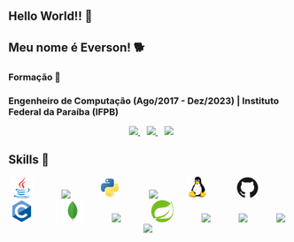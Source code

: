 ## Hello World!! &#128062;

## Meu nome é **Everson**! &#128021;


### Formação &#129333;

### Engenheiro de Computação (Ago/2017 - Dez/2023)  | Instituto Federal da Paraíba (IFPB)


<p align="center">
    &nbsp;&nbsp;
    <a href="mailto:eversonmariano@yahoo.com.br">
        <img src="https://img.shields.io/badge/YAHOO-450595?&style=for-the-badge&logo=YAHOO&logoColor=white&link=mailto:eversonmariano@yahoo.com.br">
    </a>
    &nbsp;&nbsp;
    <a href="https://www.linkedin.com/in/everson-m/">
        <img src="https://img.shields.io/badge/linkedin-%230077B5.svg?&style=for-the-badge&logo=linkedin&logoColor=white&link=https://www.linkedin.com/in/everson-m/">
    </a>
    &nbsp;&nbsp;        
    <a href="https://api.whatsapp.com/send?phone=5583988585219&text=Blz,%20Everson ?">
        <img src="https://img.shields.io/badge/WhatsApp-25D366?style=for-the-badge&logo=whatsapp&logoColor=white">
    </a>
 </p>

## Skills &#129321;


<p align="center">
    <img height="40" src="https://raw.githubusercontent.com/devicons/devicon/master/icons/java/java-original.svg">
    &nbsp;&nbsp;&nbsp;&nbsp;&nbsp;&nbsp;&nbsp;&nbsp;&nbsp;&nbsp;&nbsp;
    <img height="40" src="https://static-00.iconduck.com/assets.00/javascript-js-icon-1024x1024-q081xgnc.png">
    &nbsp;&nbsp;&nbsp;&nbsp;&nbsp;&nbsp;&nbsp;&nbsp;&nbsp;&nbsp;&nbsp;
    <img height="40" src="https://raw.githubusercontent.com/devicons/devicon/master/icons/python/python-original.svg">
    &nbsp;&nbsp;&nbsp;&nbsp;&nbsp;&nbsp;&nbsp;&nbsp;&nbsp;&nbsp;&nbsp;
    <img height="35" src="https://cdn.svgporn.com/logos/go.svg">
    &nbsp;&nbsp;&nbsp;&nbsp;&nbsp;&nbsp;&nbsp;&nbsp;&nbsp;&nbsp;&nbsp;
    <img height="40" src="https://raw.githubusercontent.com/devicons/devicon/master/icons/linux/linux-original.svg">
    &nbsp;&nbsp;&nbsp;&nbsp;&nbsp;&nbsp;&nbsp;&nbsp;&nbsp;&nbsp;&nbsp;
    <img height="40" src="https://raw.githubusercontent.com/devicons/devicon/master/icons/github/github-original.svg">
    &nbsp;&nbsp;&nbsp;&nbsp;&nbsp;&nbsp;&nbsp;&nbsp;&nbsp;&nbsp;&nbsp;
    <img height="40" src="https://raw.githubusercontent.com/devicons/devicon/master/icons/c/c-original.svg">
    &nbsp;&nbsp;&nbsp;&nbsp;&nbsp;&nbsp;&nbsp;&nbsp;&nbsp;&nbsp;&nbsp;
    <img height="40" src="https://raw.githubusercontent.com/devicons/devicon/master/icons/mongodb/mongodb-original.svg">
    &nbsp;&nbsp;&nbsp;&nbsp;&nbsp;&nbsp;&nbsp;&nbsp;&nbsp;&nbsp;&nbsp;
    <img height="35" src="https://cdn.svgporn.com/logos/mysql-icon.svg">
    &nbsp;&nbsp;&nbsp;&nbsp;&nbsp;&nbsp;&nbsp;&nbsp;&nbsp;&nbsp;&nbsp;&nbsp;
    <img height="40" src="https://raw.githubusercontent.com/devicons/devicon/master/icons/spring/spring-original.svg">
    &nbsp;&nbsp;&nbsp;&nbsp;&nbsp;&nbsp;&nbsp;&nbsp;&nbsp;&nbsp;&nbsp;
    <img height="40" src="https://static.djangoproject.com/img/logos/django-logo-negative.png">
    &nbsp;&nbsp;&nbsp;&nbsp;&nbsp;&nbsp;&nbsp;&nbsp;&nbsp;&nbsp;&nbsp;
    <img height="40" src="https://static-00.iconduck.com/assets.00/file-type-angular-icon-476x512-31akx6uw.png">
    &nbsp;&nbsp;&nbsp;&nbsp;&nbsp;&nbsp;&nbsp;&nbsp;&nbsp;&nbsp;&nbsp;
    <img height="40" src="https://static-00.iconduck.com/assets.00/file-type-reactjs-icon-512x455-5au546uy.png">
    &nbsp;&nbsp;&nbsp;&nbsp;&nbsp;&nbsp;&nbsp;&nbsp;&nbsp;&nbsp;&nbsp;
    <img height="40" src="https://static-00.iconduck.com/assets.00/aws-icon-512x306-hz71jncq.png">
    &nbsp;&nbsp;&nbsp;&nbsp;&nbsp;&nbsp;&nbsp;&nbsp;&nbsp;&nbsp;&nbsp;
</p>


